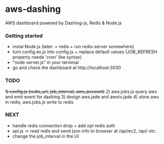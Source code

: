 aws-dashing
===========

AWS dashboard powered by Dashing-js, Redis & Node.js


### Getting started

- instal Node.js (later: + redis + run redis-server somewhere)
- turn config.ex.js into config.js + replace default values (JOB_REFRESH property needs 'cron' like syntax)
- "node server.js" in your terminal
- go and check the dashboard at http://localhost:3030



### TODO

<s>1) config.js (redis_url, job_interval, aws_account)</s>
2) aws.jobs.js query aws and emit event for dashing
3) design aws.jade and awstv.jade
4) store aws in redis, aws.jobs.js write to redis


### NEXT

- handle redis connection drop + add opt redis auth
- api.js -> read redis and send json info to browser at /api/ec2, /api/ etc.
- change the job_interval in the UI
